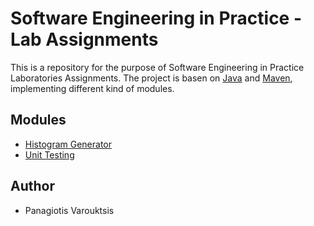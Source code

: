 # Software Engineering in Practice - Lab Assignments
This is a repository for the purpose of Software Engineering in Practice Laboratories Assignments. The project
is basen on [Java](https://www.oracle.com/java/technologies/javase-downloads.html) and [Maven](https://maven.apache.org/), implementing different kind of modules.

## Modules
- [Histogram Generator](./seip2020_practical_assignments/gradeshistogram/README.md)
- [Unit Testing](./seip2020_practical_assignments/unittesting/README.md)

## Author
- Panagiotis Varouktsis

